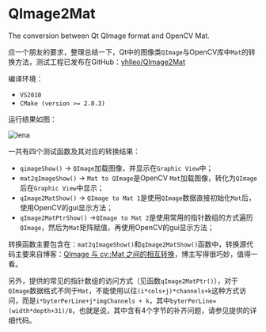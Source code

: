 # QImage2Mat
The conversion between Qt QImage format and OpenCV Mat. 

应一个朋友的要求，整理总结一下，Qt中的图像类`QImage`与OpenCV库中`Mat`的转换方法，测试工程已发布在GitHub：[yhlleo/QImage2Mat](https://github.com/yhlleo/QImage2Mat)

编译环境：

 - `VS2010`
 - `CMake (version >= 2.8.3)`

运行结果如图：

![lena](http://img.blog.csdn.net/20160401202516344)

一共有四个测试函数及其对应的转换结果：

 - `qimageShow()` -> `QImage`加载图像，并显示在`Graphic View`中；
 - `mat2qImageShow()` -> `Mat to QImage`是OpenCV `Mat`加载图像，转化为`QImage`后在`Graphic View`中显示；
 - `qImage2MatShow()` -> `QImage to Mat 1`是使用`QImage`数据直接初始化`Mat`后，使用OpenCV的gui显示方法；
 - `qImage2MatPtrShow()` ->`QImage to Mat 2`是使用常用的指针数组的方式遍历`QImage`，然后为`Mat`矩阵赋值，再使用OpenCV的gui显示方法；

转换函数主要包含在：`mat2qImageShow()`和`qImage2MatShow()`函数中，转换源代码主要来自博客：[QImage 与 cv::Mat 之间的相互转换](http://blog.csdn.net/liyuanbhu/article/details/46662115)，博主写得很巧妙，值得一看。

另外，提供的常见的指针数组的访问方式（见函数`qImage2MatPtr()`），对于`QImage`数据格式不同于`Mat`，不能使用以往`(i*cols+j)*channels+k`这种方式访问，而是`i*byterPerLine+j*imgChannels + k`，其中`byterPerLine=(width*depth+31)/8`，也就是说，其中含有4个字节的补齐问题，请参见提供的详细代码。
